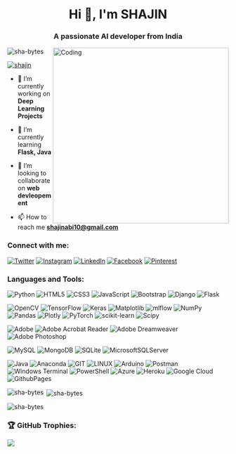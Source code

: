 <h1 align="center">Hi 👋, I'm SHAJIN</h1>
<h3 align="center">A passionate AI developer from India</h3>
<img align="right" alt="Coding" width="400" src="https://media.tenor.com/YZPnGuPeZv8AAAAd/coding.gif">

<p align="left"> <img src="https://komarev.com/ghpvc/?username=sha-bytes&label=Profile%20views&color=0e75b6&style=flat" alt="sha-bytes" /> </p>

<p align="left"> <a href="https://twitter.com/shajin" target="blank"><img src="https://img.shields.io/twitter/follow/shajin?logo=twitter&style=for-the-badge" alt="shajin" /></a> </p>

- 🔭 I’m currently working on **Deep Learning Projects**

- 🌱 I’m currently learning **Flask, Java**

- 👯 I’m looking to collaborate on **web devleopement**

- 📫 How to reach me **shajinabi10@gmail.com**

<h3 align="left">Connect with me:</h3>

[![Twitter](https://img.shields.io/badge/Twitter-%231DA1F2.svg?logo=Twitter&logoColor=white)](https://twitter.com/sha) 
[![Instagram](https://img.shields.io/badge/Instagram-%23E4405F.svg?logo=Instagram&logoColor=white)](https://instagram.com/white_heart_boy_)
[![LinkedIn](https://img.shields.io/badge/LinkedIn-%230077B5.svg?logo=linkedin&logoColor=white)](https://linkedin.com/in/sha) 
[![Facebook](https://img.shields.io/badge/Facebook-%231877F2.svg?logo=Facebook&logoColor=white)](https://facebook.com/sha) 
[![Pinterest](https://img.shields.io/badge/Pinterest-%23E60023.svg?logo=Pinterest&logoColor=white)](https://pinterest.com/sha) 



<h3 align="left">Languages and Tools:</h3>

![Python](https://img.shields.io/badge/python-3670A0?style=flat&logo=python&logoColor=ffdd54) 
![HTML5](https://img.shields.io/badge/html5-%23E34F26.svg?style=flat&logo=html5&logoColor=white)
![CSS3](https://img.shields.io/badge/css3-%231572B6.svg?style=flat&logo=css3&logoColor=white) 
![JavaScript](https://img.shields.io/badge/javascript-%23323330.svg?style=flat&logo=javascript&logoColor=%23F7DF1E)
![Bootstrap](https://img.shields.io/badge/bootstrap-%238511FA.svg?style=flat&logo=bootstrap&logoColor=white) 
![Django](https://img.shields.io/badge/django-%23092E20.svg?style=flat&logo=django&logoColor=white) 
![Flask](https://img.shields.io/badge/flask-%23000.svg?style=flat&logo=flask&logoColor=white) 

![OpenCV](https://img.shields.io/badge/opencv-%23white.svg?style=flat&logo=opencv&logoColor=white)
![TensorFlow](https://img.shields.io/badge/TensorFlow-%23FF6F00.svg?style=flat&logo=TensorFlow&logoColor=white)
![Keras](https://img.shields.io/badge/Keras-%23D00000.svg?style=flat&logo=Keras&logoColor=white) 
![Matplotlib](https://img.shields.io/badge/Matplotlib-%23ffffff.svg?style=flat&logo=Matplotlib&logoColor=black) 
![mlflow](https://img.shields.io/badge/mlflow-%23d9ead3.svg?style=flat&logo=numpy&logoColor=blue) 
![NumPy](https://img.shields.io/badge/numpy-%23013243.svg?style=flat&logo=numpy&logoColor=white) 
![Pandas](https://img.shields.io/badge/pandas-%23150458.svg?style=flat&logo=pandas&logoColor=white) 
![Plotly](https://img.shields.io/badge/Plotly-%233F4F75.svg?style=flat&logo=plotly&logoColor=white) 
![PyTorch](https://img.shields.io/badge/PyTorch-%23EE4C2C.svg?style=flat&logo=PyTorch&logoColor=white) 
![scikit-learn](https://img.shields.io/badge/scikit--learn-%23F7931E.svg?style=flat&logo=scikit-learn&logoColor=white) 
![Scipy](https://img.shields.io/badge/SciPy-%230C55A5.svg?style=flat&logo=scipy&logoColor=%white) 

![Adobe](https://img.shields.io/badge/adobe-%23FF0000.svg?style=flat&logo=adobe&logoColor=white) 
![Adobe Acrobat Reader](https://img.shields.io/badge/Adobe%20Acrobat%20Reader-EC1C24.svg?style=flat&logo=Adobe%20Acrobat%20Reader&logoColor=white) 
![Adobe Dreamweaver](https://img.shields.io/badge/Adobe%20Dreamweaver-FF61F6.svg?style=flat&logo=Adobe%20Dreamweaver&logoColor=white) 
![Adobe Photoshop](https://img.shields.io/badge/adobe%20photoshop-%2331A8FF.svg?style=flat&logo=adobe%20photoshop&logoColor=white) 


![MySQL](https://img.shields.io/badge/mysql-%2300000f.svg?style=flat&logo=mysql&logoColor=white) 
![MongoDB](https://img.shields.io/badge/MongoDB-%234ea94b.svg?style=flat&logo=mongodb&logoColor=white) 
![SQLite](https://img.shields.io/badge/sqlite-%2307405e.svg?style=flat&logo=sqlite&logoColor=white) 
![MicrosoftSQLServer](https://img.shields.io/badge/Microsoft%20SQL%20Server-CC2927?style=flat&logo=microsoft%20sql%20server&logoColor=white)

![Java](https://img.shields.io/badge/java-%23ED8B00.svg?style=flat&logo=openjdk&logoColor=white)
![Anaconda](https://img.shields.io/badge/Anaconda-%2344A833.svg?style=flat&logo=anaconda&logoColor=white)
![GIT](https://img.shields.io/badge/Git-fc6d26?style=flat&logo=git&logoColor=white) 
![LINUX](https://img.shields.io/badge/Linux-FCC624?style=flat&logo=linux&logoColor=black) 
![Arduino](https://img.shields.io/badge/-Arduino-00979D?style=flat&logo=Arduino&logoColor=white) 
![Postman](https://img.shields.io/badge/Postman-FF6C37?style=flat&logo=postman&logoColor=white) 
![Windows Terminal](https://img.shields.io/badge/Windows%20Terminal-%234D4D4D.svg?style=flat&logo=windows-terminal&logoColor=white) 
![PowerShell](https://img.shields.io/badge/PowerShell-%235391FE.svg?style=flat&logo=powershell&logoColor=white) 
![Azure](https://img.shields.io/badge/azure-%230072C6.svg?style=flat&logo=microsoftazure&logoColor=white)
![Heroku](https://img.shields.io/badge/heroku-%23430098.svg?style=flat&logo=heroku&logoColor=white) 
![Google Cloud](https://img.shields.io/badge/GoogleCloud-%234285F4.svg?style=flat&logo=google-cloud&logoColor=white) 
![GithubPages](https://img.shields.io/badge/github%20pages-121013?style=flat&logo=github&logoColor=white) 


<p><img align="left" src="https://github-readme-stats.vercel.app/api/top-langs/?username=sha-bytes&theme=radical&hide_border=false&include_all_commits=false&count_private=false&layout=compact" alt="sha-bytes" /></p>

<p>&nbsp;<img align="center" src="https://github-readme-stats.vercel.app/api?username=sha-bytes&theme=radical&hide_border=false&include_all_commits=false&count_private=false" alt="sha-bytes" /></p>

<p><img align="center" src="https://github-readme-streak-stats.herokuapp.com/?user=sha-bytes&theme=radical&hide_border=false" alt="sha-bytes" /></p>


<h3 align="left">🏆 GitHub Trophies:</h3>

![](https://github-profile-trophy.vercel.app/?username=sha-bytes&theme=radical&no-frame=false&no-bg=true&margin-w=4)


